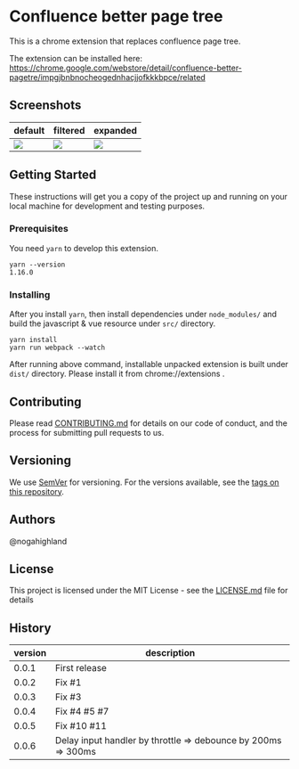 # Confluence better page tree

This is a chrome extension that replaces confluence page tree.

The extension can be installed here:
https://chrome.google.com/webstore/detail/confluence-better-pagetre/impgjbnbnocheogednhacjjofkkkbpce/related

## Screenshots

default|filtered|expanded
---|---|---
<img src="https://user-images.githubusercontent.com/19767299/75636552-04301880-5c63-11ea-90e0-d37ecf5b9d60.png">|<img src="https://user-images.githubusercontent.com/19767299/75636556-0abe9000-5c63-11ea-8296-0ad5384e2ee6.png">|<img src="https://user-images.githubusercontent.com/19767299/75636558-10b47100-5c63-11ea-8eef-9bcbe94b4860.png">

## Getting Started

These instructions will get you a copy of the project up and running on your local machine for development and testing purposes.

### Prerequisites

You need `yarn` to develop this extension.

```
yarn --version
1.16.0
```

### Installing

After you install `yarn`, then install dependencies under `node_modules/` and build the javascript & vue resource under `src/` directory.

```
yarn install
yarn run webpack --watch
```

After running above command, installable unpacked extension is built under `dist/` directory.
Please install it from chrome://extensions .

## Contributing

Please read [CONTRIBUTING.md](https://gist.github.com/PurpleBooth/b24679402957c63ec426) for details on our code of conduct, and the process for submitting pull requests to us.

## Versioning

We use [SemVer](http://semver.org/) for versioning. For the versions available, see the [tags on this repository](https://github.com/nogahighland/confluence-better-pagetree/tags).

## Authors

@nogahighland

## License

This project is licensed under the MIT License - see the [LICENSE.md](LICENSE.md) file for details

## History

version|description
---|---
0.0.1|First release
0.0.2|Fix #1
0.0.3|Fix #3
0.0.4|Fix #4 #5 #7
0.0.5|Fix #10 #11
0.0.6|Delay input handler by throttle => debounce by 200ms => 300ms

